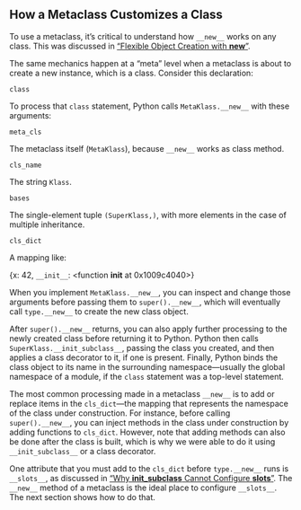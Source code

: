 ## How a Metaclass Customizes a Class

To use a metaclass, it’s critical to understand how `__new__` works on any class. This was discussed in [“Flexible Object Creation with __new__”](ch22.html#flexible_new_sec).

The same mechanics happen at a “meta” level when a metaclass is about to create a new instance, which is a class. Consider this declaration:

```
class
```

To process that `class` statement, Python calls `MetaKlass.__new__` with these arguments:

`meta_cls`

The metaclass itself (`MetaKlass`), because `__new__` works as class method.

`cls_name`

The string `Klass`.

`bases`

The single-element tuple `(SuperKlass,)`, with more elements in the case of multiple inheritance.

`cls_dict`

A mapping like:

{x: 42, `__init__`: <function __init__ at 0x1009c4040>}

When you implement `MetaKlass.__new__`, you can inspect and change those arguments before passing them to `super().__new__`, which will eventually call `type.__new__` to create the new class object.

After `super().__new__` returns, you can also apply further processing to the newly created class before returning it to Python. Python then calls `SuperKlass.__init_subclass__`, passing the class you created, and then applies a class decorator to it, if one is present. Finally, Python binds the class object to its name in the surrounding namespace—usually the global namespace of a module, if the `class` statement was a top-level statement.

The most common processing made in a metaclass `__new__` is to add or replace items in the `cls_dict`—the mapping that represents the namespace of the class under construction. For instance, before calling `super().__new__`, you can inject methods in the class under construction by adding functions to `cls_dict`. However, note that adding methods can also be done after the class is built, which is why we were able to do it using `__init_subclass__` or a class decorator.

One attribute that you must add to the `cls_dict` before `type.__new__` runs is `__slots__`, as discussed in [“Why __init_subclass__ Cannot Configure __slots__”](#why_cannot_config_slots_sec). The `__new__` method of a metaclass is the ideal place to configure `__slots__`. The next section shows how to do that.